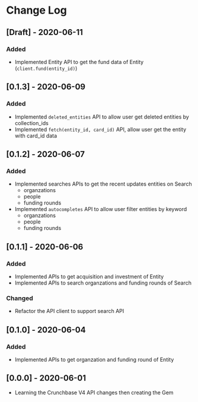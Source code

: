 # Change Log

## [Draft] - 2020-06-11

### Added
- Implemented Entity API to get the fund data of Entity (`client.fund(entity_id)`)

## [0.1.3] - 2020-06-09

### Added
- Implemented `deleted_entities` API to allow user get deleted entities by collection_ids
- Implemented `fetch(entity_id, card_id)` API, allow user get the entity with card_id data

## [0.1.2] - 2020-06-07

### Added
- Implemented searches APIs to get the recent updates entities on Search
  - organzations
  - people
  - funding rounds
- Implemented `autocompletes` API to allow user filter entities by keyword
  - organzations
  - people
  - funding rounds

## [0.1.1] - 2020-06-06

### Added
- Implemented APIs to get acquisition and investment of Entity
- Implemented APIs to search organzations and funding rounds of Search

### Changed
- Refactor the API client to support search API

## [0.1.0] - 2020-06-04

### Added

- Implemented APIs to get organzation and funding round of Entity

## [0.0.0] - 2020-06-01

- Learning the Crunchbase V4 API changes then creating the Gem
